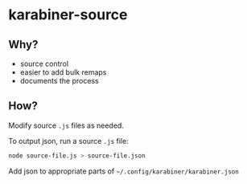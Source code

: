 # karabiner-source

## Why?

- source control
- easier to add bulk remaps
- documents the process

## How?

Modify source `.js` files as needed.

To output json, run a source `.js` file:

```sh
node source-file.js > source-file.json
```

Add json to appropriate parts of `~/.config/karabiner/karabiner.json`
